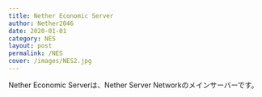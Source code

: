 ```yaml
---
title: Nether Economic Server
author: Nether2046
date: 2020-01-01
category: NES
layout: post
permalink: /NES
cover: /images/NES2.jpg
---
```


Nether Economic Serverは、Nether Server Networkのメインサーバーです。
